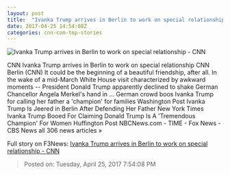 ```yaml
---
layout: post
title:  "Ivanka Trump arrives in Berlin to work on special relationship - CNN"
date: 2017-04-25 14:54:08Z
categories: cnn-com-top-stories
---
```


![Ivanka Trump arrives in Berlin to work on special relationship - CNN](http://i2.cdn.cnn.com/cnnnext/dam/assets/170318165253-16-week-in-politics-0319-super-tease.jpg)

CNN Ivanka Trump arrives in Berlin to work on special relationship CNN Berlin (CNN) It could be the beginning of a beautiful friendship, after all. In the wake of a mid-March White House visit characterized by awkward moments -- President Donald Trump apparently declined to shake German Chancellor Angela Merkel's hand in ... German crowd boos Ivanka Trump for calling her father a 'champion' for families Washington Post Ivanka Trump Is Jeered in Berlin After Defending Her Father New York Times Ivanka Trump Booed For Claiming Donald Trump Is A 'Tremendous Champion' For Women Huffington Post NBCNews.com - TIME - Fox News - CBS News all 306 news articles »


Full story on F3News: [Ivanka Trump arrives in Berlin to work on special relationship - CNN](http://www.f3nws.com/n/UZezBH)

> Posted on: Tuesday, April 25, 2017 7:54:08 PM
